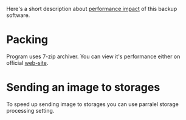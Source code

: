 Here's a short description about [performance impact](./Glossary.md) of this backup software.

# Packing
Program uses 7-zip archiver. You can view it's performance either on official [web-site](http://wwww.7-zip.org).

# Sending an image to storages
To speed up sending image to storages you can use parralel storage processing setting.
